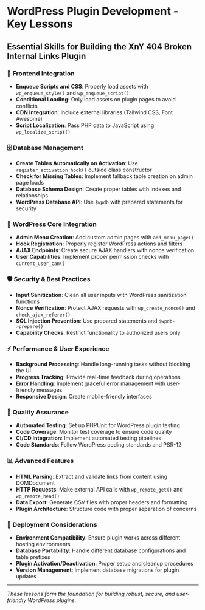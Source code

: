 # WordPress Plugin Development - Key Lessons

## Essential Skills for Building the XnY 404 Broken Internal Links Plugin

### 🎨 **Frontend Integration**
- **Enqueue Scripts and CSS**: Properly load assets with `wp_enqueue_style()` and `wp_enqueue_script()`
- **Conditional Loading**: Only load assets on plugin pages to avoid conflicts
- **CDN Integration**: Include external libraries (Tailwind CSS, Font Awesome)
- **Script Localization**: Pass PHP data to JavaScript using `wp_localize_script()`

### 🗄️ **Database Management**
- **Create Tables Automatically on Activation**: Use `register_activation_hook()` outside class constructor
- **Check for Missing Tables**: Implement fallback table creation on admin page loads
- **Database Schema Design**: Create proper tables with indexes and relationships
- **WordPress Database API**: Use `$wpdb` with prepared statements for security

### 🔧 **WordPress Core Integration**
- **Admin Menu Creation**: Add custom admin pages with `add_menu_page()`
- **Hook Registration**: Properly register WordPress actions and filters
- **AJAX Endpoints**: Create secure AJAX handlers with nonce verification
- **User Capabilities**: Implement proper permission checks with `current_user_can()`

### 🛡️ **Security & Best Practices**
- **Input Sanitization**: Clean all user inputs with WordPress sanitization functions
- **Nonce Verification**: Protect AJAX requests with `wp_create_nonce()` and `check_ajax_referer()`
- **SQL Injection Prevention**: Use prepared statements and `$wpdb->prepare()`
- **Capability Checks**: Restrict functionality to authorized users only

### ⚡ **Performance & User Experience**
- **Background Processing**: Handle long-running tasks without blocking the UI
- **Progress Tracking**: Provide real-time feedback during operations
- **Error Handling**: Implement graceful error management with user-friendly messages
- **Responsive Design**: Create mobile-friendly interfaces

### 🧪 **Quality Assurance**
- **Automated Testing**: Set up PHPUnit for WordPress plugin testing
- **Code Coverage**: Monitor test coverage to ensure code quality
- **CI/CD Integration**: Implement automated testing pipelines
- **Code Standards**: Follow WordPress coding standards and PSR-12

### 📊 **Advanced Features**
- **HTML Parsing**: Extract and validate links from content using DOMDocument
- **HTTP Requests**: Make external API calls with `wp_remote_get()` and `wp_remote_head()`
- **Data Export**: Generate CSV files with proper headers and formatting
- **Plugin Architecture**: Structure code with proper separation of concerns

### 🚀 **Deployment Considerations**
- **Environment Compatibility**: Ensure plugin works across different hosting environments
- **Database Portability**: Handle different database configurations and table prefixes
- **Plugin Activation/Deactivation**: Proper setup and cleanup procedures
- **Version Management**: Implement database migrations for plugin updates

---

*These lessons form the foundation for building robust, secure, and user-friendly WordPress plugins.*
